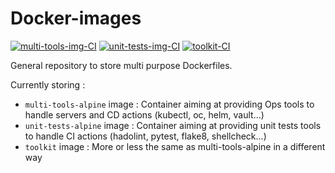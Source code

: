 # Docker-images

[![multi-tools-img-CI](https://github.com/ixxeL-docker/docker-images/actions/workflows/multi-tools-alpine-image.yml/badge.svg)](https://github.com/ixxeL-docker/docker-images/actions/workflows/multi-tools-alpine-image.yml)
[![unit-tests-img-CI](https://github.com/ixxeL-docker/docker-images/actions/workflows/unit-test-alpine.yml/badge.svg)](https://github.com/ixxeL-docker/docker-images/actions/workflows/unit-test-alpine.yml)
[![toolkit-CI](https://github.com/ixxeL-docker/docker-images/actions/workflows/toolkit-image.yml/badge.svg)](https://github.com/ixxeL-docker/docker-images/actions/workflows/toolkit-image.yml)

General repository to store multi purpose Dockerfiles.

Currently storing :
- `multi-tools-alpine` image : Container aiming at providing Ops tools to handle servers and CD actions (kubectl, oc, helm, vault...)
- `unit-tests-alpine` image : Container aiming at providing unit tests tools to handle CI actions (hadolint, pytest, flake8, shellcheck...)
- `toolkit` image : More or less the same as multi-tools-alpine in a different way
